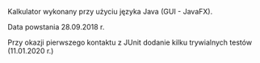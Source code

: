 Kalkulator wykonany przy użyciu języka Java (GUI - JavaFX).

Data powstania 28.09.2018 r.

Przy okazji pierwszego kontaktu z JUnit dodanie kilku trywialnych testów (11.01.2020 r.)
